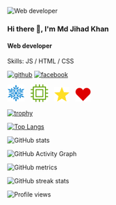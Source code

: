 ![Web developer](https://media.licdn.com/dms/image/D4E16AQG1bvtfu2al3w/profile-displaybackgroundimage-shrink_350_1400/0/1683491473457?e=1689206400&v=beta&t=O7jLKcrs9IjXmHX49pfOnbNlhxqtWbunclknbnx1JgE?s=170667a&w=0&k=20&c=eNl3Wt4rDh1KPUIP5AX4TkmaEk1K_9CMxDjlu5kR2mE=)
### Hi there 👋, I'm Md Jihad Khan
#### Web developer



Skills: JS / HTML / CSS



[<img src='https://cdn.jsdelivr.net/npm/simple-icons@3.0.1/icons/github.svg' alt='github' height='40'>](https://github.com/md-jihad-khan)  [<img src='https://cdn.jsdelivr.net/npm/simple-icons@3.0.1/icons/facebook.svg' alt='facebook' height='40'>](https://www.facebook.com/https://www.facebook.com/mdjihad.khan.39/)  

<a href='https://archiveprogram.github.com/'><img src='https://raw.githubusercontent.com/acervenky/animated-github-badges/master/assets/acbadge.gif' width='40' height='40'></a> <a href='https://docs.github.com/en/developers'><img src='https://raw.githubusercontent.com/acervenky/animated-github-badges/master/assets/devbadge.gif' width='40' height='40'></a> <a href='https://stars.github.com/'><img src='https://raw.githubusercontent.com/acervenky/animated-github-badges/master/assets/starbadge.gif' width='35' height='35'></a> <a href='https://docs.github.com/en/github/supporting-the-open-source-community-with-github-sponsors'><img src='https://raw.githubusercontent.com/acervenky/animated-github-badges/master/assets/sponsorbadge.gif' width='35' height='35'></a> 

[![trophy](https://github-profile-trophy.vercel.app/?username=md-jihad-khan)](https://github.com/ryo-ma/github-profile-trophy)

[![Top Langs](https://github-readme-stats.vercel.app/api/top-langs/?username=md-jihad-khan)](https://github.com/anuraghazra/github-readme-stats)

![GitHub stats](https://github-readme-stats.vercel.app/api?username=md-jihad-khan&show_icons=true)  

![GitHub Activity Graph](https://activity-graph.herokuapp.com/graph?username=md-jihad-khan)  

![GitHub metrics](https://metrics.lecoq.io/md-jihad-khan)  

![GitHub streak stats](https://streak-stats.demolab.com/?user=md-jihad-khan)  

![Profile views](https://gpvc.arturio.dev/md-jihad-khan)  
